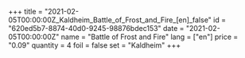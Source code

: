 +++
title = "2021-02-05T00:00:00Z_Kaldheim_Battle_of_Frost_and_Fire_[en]_false"
id = "620ed5b7-8874-40d0-9245-98876bdec153"
date = "2021-02-05T00:00:00Z"
name = "Battle of Frost and Fire"
lang = ["en"]
price = "0.09"
quantity = 4
foil = false
set = "Kaldheim"
+++
